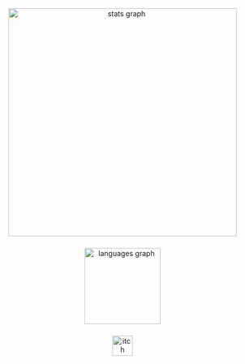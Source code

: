 <div align="center">
  <img src="https://github-readme-stats.vercel.app/api?username=VeeronTen&hide_title=false&hide_rank=true&show_icons=true&include_all_commits=true&count_private=true&disable_animations=false&theme=noctis_minimus&locale=en&hide_border=false&order=1&custom_title=Stats" height="450" alt="stats graph"  />

###

<div align="center">
  <img src="https://github-readme-stats.vercel.app/api/top-langs?username=VeeronTen&locale=en&hide_title=false&layout=compact&card_width=320&langs_count=6&theme=noctis_minimus&hide_border=false&order=2&custom_title=Languages" height="150" alt="languages graph"  />
</div>

###

<div align="center">
  <a href="https://veeronten.itch.io/" target="_blank">
    <img src="https://img.shields.io/static/v1?message=itch.io&logo=itch&label=&color=000000&logoColor=white&labelColor=&style=for-the-badge" height="40" alt="itch logo"  />
  </a>
</div>

###
